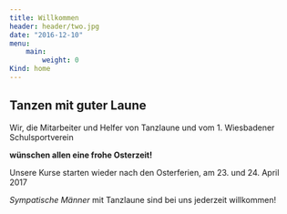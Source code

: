 ```yaml
---
title: Willkommen
header: header/two.jpg
date: "2016-12-10"
menu: 
    main:
        weight: 0
Kind: home
---
```


## Tanzen mit guter Laune

Wir, die Mitarbeiter und Helfer von
Tanzlaune und vom 1. Wiesbadener Schulsportverein

**wünschen allen eine frohe Osterzeit!**

Unsere Kurse starten wieder nach den Osterferien, am
23. und 24. April 2017

*Sympatische Männer* mit Tanzlaune
sind bei uns jederzeit willkommen!
